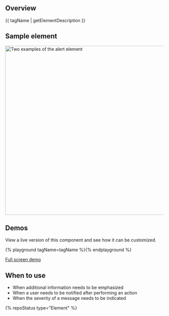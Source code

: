 ## Overview
{{ tagName | getElementDescription }}

## Sample element

<uxdot-example width-adjustment="538px">
  <img src="{{ 'alert-sample.svg' | url }}" alt="Two examples of the alert element" width="538px">
</uxdot-example>

## Demos
  View a live version of this component and see how it can be customized.

  {% playground tagName=tagName %}{% endplayground %}
  
  <rh-cta>
    <a href="{{ './demo/' | url }}">Full screen demo</a>
  </rh-cta>

## When to use
  - When additional information needs to be emphasized 
  - When a user needs to be notified after performing an action
  - When the severity of a message needs to be indicated

{% repoStatus type="Element" %}
